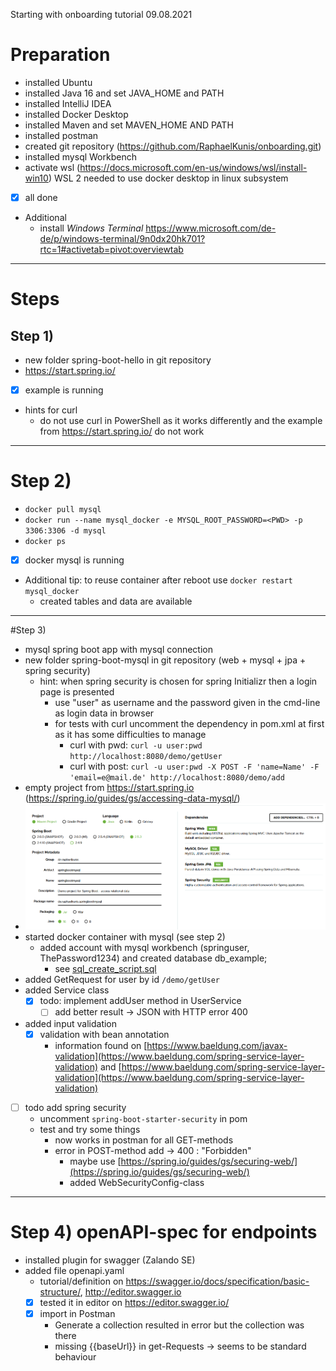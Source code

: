 Starting with onboarding tutorial
09.08.2021

# Preparation

- installed Ubuntu
- installed Java 16 and set JAVA_HOME and PATH
- installed IntelliJ IDEA
- installed Docker Desktop
- installed Maven and set MAVEN_HOME AND PATH
- installed postman
- created git repository (https://github.com/RaphaelKunis/onboarding.git)
- installed mysql Workbench
- activate wsl (https://docs.microsoft.com/en-us/windows/wsl/install-win10)
	WSL 2 needed to use docker desktop in linux subsystem
- [x] all done
- Additional
	- install _Windows Terminal_ https://www.microsoft.com/de-de/p/windows-terminal/9n0dx20hk701?rtc=1#activetab=pivot:overviewtab
***
	
# Steps
## Step 1)
- new folder spring-boot-hello in git repository
- https://start.spring.io/
- [x] example is running 
- hints for curl
  - do not use curl in PowerShell as it works differently and the example from https://start.spring.io/ do not work   
***
  
# Step 2)
- `docker pull mysql`
- `docker run --name mysql_docker -e MYSQL_ROOT_PASSWORD=<PWD> -p 3306:3306 -d mysql`
- `docker ps`
- [x] docker mysql is running 
- Additional tip: to reuse container after reboot use `docker restart mysql_docker`
  - created tables and data are available
***
  
#Step 3) 
- mysql spring boot app with mysql connection
- new folder spring-boot-mysql in git repository (web + mysql + jpa + spring security)
  - hint: when spring security is chosen for spring Initializr then a login page is presented
    - use "user" as username and the password given in the cmd-line as login data in browser
    - for tests with curl uncomment the dependency in pom.xml at first as it has some difficulties to manage
      - curl with pwd: `curl -u user:pwd http://localhost:8080/demo/getUser`
      - curl with post: `curl -u user:pwd -X POST -F 'name=Name' -F 'email=e@mail.de' http://localhost:8080/demo/add`
- empty project from https://start.spring.io (https://spring.io/guides/gs/accessing-data-mysql/)
- ![images/img_step3.png](images/img_step3.png)
- started docker container with mysql (see step 2)
  - added account with mysql workbench (springuser, ThePassword1234) and created database db_example;
    - see [sql_create_script.sql](sql_create_script.sql)
- added GetRequest for user by id `/demo/getUser`
- added Service class
  - [x] todo: implement addUser method in UserService
    - [ ] add better result -> JSON with HTTP error 400
- added input validation
  - [x] validation with bean annotation
    - information found on [https://www.baeldung.com/javax-validation](https://www.baeldung.com/spring-service-layer-validation) and [https://www.baeldung.com/spring-service-layer-validation](https://www.baeldung.com/spring-service-layer-validation)
- [ ] todo add spring security 
  - uncomment `spring-boot-starter-security` in pom
  - test and try some things
    - now works in postman for all GET-methods
    - error in POST-method add -> 400 : "Forbidden"
      - maybe use [https://spring.io/guides/gs/securing-web/](https://spring.io/guides/gs/securing-web/)
      - added WebSecurityConfig-class
***
      
# Step 4) openAPI-spec for endpoints
  - installed plugin for swagger (Zalando SE) 
  - added file openapi.yaml 
    - tutorial/definition on https://swagger.io/docs/specification/basic-structure/, http://editor.swagger.io
    - [x] tested it in editor on https://editor.swagger.io/
    - [x] import in Postman
      - Generate a collection resulted in error but the collection was there 
      - missing {{baseUrl}} in get-Requests -> seems to be standard behaviour